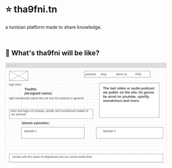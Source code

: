 # :star: tha9fni.tn
a tunisian platform made to share knowledge.

<br />

## :rocket: What's tha9fni will be like? 

![homepage](homepage_tha9fni.png)
